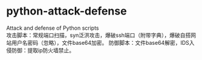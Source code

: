 # python-attack-defense
Attack and defense of Python scripts  
攻击脚本：常规端口扫描，syn泛洪攻击，爆破ssh端口（附带字典），爆破自搭网站用户名密码（忽略），文件base64加密。
防御脚本：文件base64解密，IDS入侵防御：提取ip防火墙禁止。
